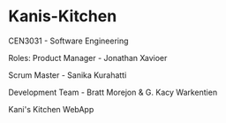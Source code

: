 # Kanis-Kitchen
CEN3031 - Software Engineering

Roles:
Product Manager - Jonathan Xavioer

Scrum Master - Sanika Kurahatti

Development Team - Bratt Morejon & G. Kacy Warkentien


Kani's Kitchen WebApp
